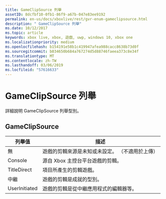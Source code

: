 ```yaml
---
title: GameClipSource 列舉
assetID: 8dcfbf10-0fb1-86f9-a67b-047e83ee9192
permalink: en-us/docs/xboxlive/rest/gvr-enum-gameclipsource.html
description: " GameClipSource 列舉"
ms.date: 10/12/2017
ms.topic: article
keywords: xbox live, xbox, 遊戲, uwp, windows 10, xbox one
ms.localizationpriority: medium
ms.openlocfilehash: b154191e58b1c419947afea988cacc8638b73d0f
ms.sourcegitcommit: b034650b684a767274d5d88746faeea373c8e34f
ms.translationtype: MT
ms.contentlocale: zh-TW
ms.lasthandoff: 03/06/2019
ms.locfileid: "57616633"
---
```

# <a name="gameclipsource-enumeration"></a>GameClipSource 列舉
詳細說明 GameClipSource 列舉型別。 
<a id="ID4ET"></a>

 
## <a name="gameclipsource"></a>GameClipSource
 
| <b>列舉值</b>| <b>描述</b>| 
| --- | --- | 
| 無| 遊戲的剪輯來源是未知或未設定。 （不適用於上傳）| 
| Console| 源自 Xbox 主控台平台遊戲的剪輯。| 
| TitleDirect| 項目所產生的剪輯遊戲。| 
| 中繼 | 遊戲的剪輯是成就的型別。| 
| UserInitiated | 遊戲的剪輯是從中繼應用程式的編輯器等。| 
  